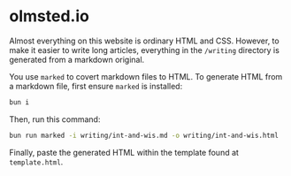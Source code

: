# olmsted.io

Almost everything on this website is ordinary HTML and CSS. However, to make it easier to write long articles, everything in the `/writing` directory is generated from a markdown original.

You use `marked` to covert markdown files to HTML. To generate HTML from a markdown file, first ensure `marked` is installed:

```sh
bun i
```

Then, run this command:

```sh
bun run marked -i writing/int-and-wis.md -o writing/int-and-wis.html
```

Finally, paste the generated HTML within the template found at `template.html`.
